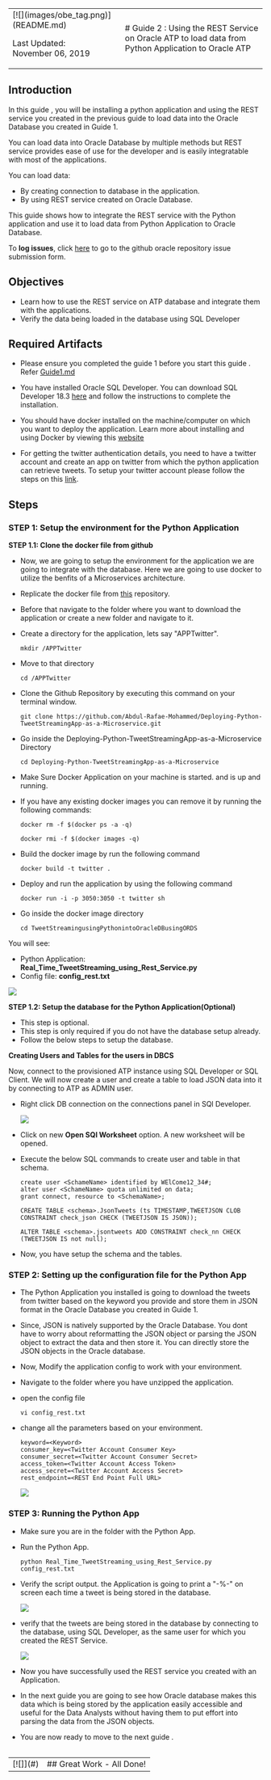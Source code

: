 <table class="tbl-heading"><tr><td class="td-logo">[![](images/obe_tag.png)](README.md)

Last Updated:<br>November 06, 2019
</td>
<td class="td-banner">
# Guide 2 : Using the REST Service on Oracle ATP to load data from Python Application to Oracle ATP
</td></tr><table>

## Introduction

In this guide , you will be installing a python application and using the REST service you created in the previous guide  to load data into the Oracle Database you created in Guide 1.

You can load data into Oracle Database by multiple methods but REST service provides ease of use for the developer and is easily integratable with most of the applications.

You can load data:
- By creating connection to database in the application.
- By using REST service created on Oracle Database.

This guide  shows how to integrate the REST service with the Python application and use it to load data from Python Application to Oracle Database.

To **log issues**, click [here](https://github.com/Abdul-Rafae-Mohammed/StepByStepGuideToSetupPythonAppWithOracleATP/issues/new) to go to the github oracle repository issue submission form.

## Objectives

- Learn how to use the REST service on ATP database and integrate them with the applications.
- Verify the data being loaded in the database using SQL Developer

## Required Artifacts

- Please ensure you completed the guide 1 before you start this guide . Refer <a href="./Guide100Create_a_RestService_on_ATP.md" target="_blank">Guide1.md</a>

- You have installed Oracle SQL Developer. You can download SQL Developer 18.3 [here](https://www.oracle.com/technetwork/developer-tools/sql-developer/downloads/index.html) and follow the instructions to complete the installation.

- You should have docker installed on the machine/computer on which you want to deploy the application. Learn more about installing and using Docker by viewing this [website](https://docs.docker.com/install/)

- For getting the twitter authentication details, you need to have a twitter account and create an app on twitter from which the python application can retrieve tweets. To setup your twitter account please follow the steps on this <a href="https://docs.inboundnow.com/guide/create-twitter-application/" target="_blank">link</a>.

## Steps

### **STEP 1: Setup the environment for the Python Application**

**STEP 1.1: Clone the docker file from github**

- Now, we are going to setup the environment for the application we are going to integrate with the database. Here we are going to use docker to utilize the benfits of a Microservices architecture.
- Replicate the docker file from <a href="./Guide100Create_a_RestService_on_ATP.md" target="_blank">this</a> repository.

- Before that navigate to the folder where you want to download the application or create a new folder and navigate to it.
- Create a directory for the application, lets say "APPTwitter".

    ```
    mkdir /APPTwitter
    ```

- Move to that directory

    ```
    cd /APPTwitter
    ```

- Clone the Github Repository by executing this command on your terminal window.

    ```
    git clone https://github.com/Abdul-Rafae-Mohammed/Deploying-Python-TweetStreamingApp-as-a-Microservice.git
    ```

- Go inside the Deploying-Python-TweetStreamingApp-as-a-Microservice Directory

    ```
    cd Deploying-Python-TweetStreamingApp-as-a-Microservice
    ```

- Make Sure Docker Application on your machine is started. and is up and running.

- If you have any existing docker images you can remove it by running the following commands:  

    ```
    docker rm -f $(docker ps -a -q)

    docker rmi -f $(docker images -q)
    ```

- Build the docker image by run the following command 

    ```
    docker build -t twitter .
    ```

- Deploy and run the application by using the following command 

    ```
    docker run -i -p 3050:3050 -t twitter sh
    ```

- Go inside the docker image directory

    ```
    cd TweetStreamingusingPythonintoOracleDBusingORDS
    ```

You will see:
- Python Application: **Real_Time_TweetStreaming_using_Rest_Service.py**
- Config file: **config_rest.txt**

![](./images/400/Picture400-1.png)

**STEP 1.2: Setup the database for the Python Application(Optional)**

- This step is optional.
- This step is only required if you do not have the database setup already.
- Follow the below steps to setup the database.

**Creating Users and Tables for the users in DBCS**

Now, connect to the provisioned ATP instance using SQL Developer or SQL Client. We will now create a user and create a table to load JSON data into it by connecting to ATP as ADMIN user.

- Right click DB connection on the connections panel in SQl Developer.

    ![](./images/200/Picture209.png)

- Click on new **Open SQl Worksheet** option. A new worksheet will be opened.

- Execute the below SQL commands to create user and table in that schema.

    ```
    create user <SchameName> identified by WElCome12_34#;
    alter user <SchameName> quota unlimited on data;
    grant connect, resource to <SchemaName>;
    ```

    ```
    CREATE TABLE <schema>.JsonTweets (ts TIMESTAMP,TWEETJSON CLOB CONSTRAINT check_json CHECK (TWEETJSON IS JSON));
    ```

    ```
    ALTER TABLE <schema>.jsontweets ADD CONSTRAINT check_nn CHECK (TWEETJSON IS not null);
    ```

- Now, you have setup the schema and the tables.

### **STEP 2: Setting up the configuration file for the Python App**

- The Python Application you installed is going to download the tweets from twitter based on the keyword you provide and store them in JSON format in the Oracle Database you created in Guide 1.

- Since, JSON is natively supported by the Oracle Database. You dont have to worry about reformatting the JSON object or parsing the JSON object to extract the data and then store it. You can directly store the JSON objects in the Oracle database.


- Now, Modify the application config to work with your environment.

- Navigate to the folder where you have unzipped the application.

- open the config file

    ```
    vi config_rest.txt
    ```

- change all the parameters based on your environment.

    ```
    keyword=<Keyword>
    consumer_key=<Twitter Account Consumer Key>
    consumer_secret=<Twitter Account Consumer Secret>
    access_token=<Twitter Account Access Token>
    access_secret=<Twitter Account Access Secret>
    rest_endpoint=<REST End Point Full URL>
    ```

    ![](./images/400/Picture400-2.png)

### **STEP 3: Running the Python App**

- Make sure you are in the folder with the Python App.

- Run the Python App.

    ```
    python Real_Time_TweetStreaming_using_Rest_Service.py config_rest.txt
    ```


- Verify the script output. the Application is going to print a "-%-" on screen each time a tweet is being stored in the database. 

    ![](./images/400/Picture400-3.png)

- verify that the tweets are being stored in the database by connecting to the database, using SQL Developer, as the same user for which you created the REST Service.

    ![](./images/400/Picture400-4.png)


- Now you have successfully used the REST service you created with an Application.

-  In the next guide  you are going to see how Oracle database makes this data which is being stored by the application easily accessible and useful for the Data Analysts without having them to put effort into parsing the data from the JSON objects.

-   You are now ready to move to the next guide .

<table>
<tr><td class="td-logo">[![]](#)</td>
<td class="td-banner">
## Great Work - All Done!
</td>
</tr>
<table>
